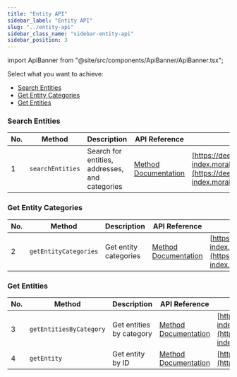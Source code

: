 ```yaml
---
title: "Entity API"
sidebar_label: "Entity API"
slug: "../entity-api"
sidebar_class_name: "sidebar-entity-api"
sidebar_position: 3
---
```


import ApiBanner from "@site/src/components/ApiBanner/ApiBanner.tsx";

Select what you want to achieve:

<ul>
<li><a href="#search-entities">Search Entities</a></li>
<li><a href="#get-entity-categories">Get Entity Categories</a></li>
<li><a href="#get-entities">Get Entities</a></li>
</ul>

### Search Entities

| No. | Method           | Description                                    | API Reference                                                                   | URL                                                                                                              |
| --- | ---------------- | ---------------------------------------------- | ------------------------------------------------------------------------------- | ---------------------------------------------------------------------------------------------------------------- |
| 1   | `searchEntities` | Search for entities, addresses, and categories | [Method Documentation](/web3-data-api/evm/reference/entity-api/search-entities) | [https://deep-index.moralis.io/api/v2.2/entities/search](https://deep-index.moralis.io/api/v2.2/entities/search) |

### Get Entity Categories

| No. | Method                | Description           | API Reference                                                                         | URL                                                                                                                      |
| --- | --------------------- | --------------------- | ------------------------------------------------------------------------------------- | ------------------------------------------------------------------------------------------------------------------------ |
| 2   | `getEntityCategories` | Get entity categories | [Method Documentation](/web3-data-api/evm/reference/entity-api/get-entity-categories) | [https://deep-index.moralis.io/api/v2.2/entities/categories](https://deep-index.moralis.io/api/v2.2/entities/categories) |

### Get Entities

| No. | Method                  | Description              | API Reference                                                                            | URL                                                                                                                                              |
| --- | ----------------------- | ------------------------ | ---------------------------------------------------------------------------------------- | ------------------------------------------------------------------------------------------------------------------------------------------------ |
| 3   | `getEntitiesByCategory` | Get entities by category | [Method Documentation](/web3-data-api/evm/reference/entity-api/get-entities-by-category) | [https://deep-index.moralis.io/api/v2.2/entities/categories/:categoryId](https://deep-index.moralis.io/api/v2.2/entities/categories/:categoryId) |
| 4   | `getEntity`             | Get entity by ID         | [Method Documentation](/web3-data-api/evm/reference/entity-api/get-entity-by-id)         | [https://deep-index.moralis.io/api/v2.2/entities/:entityId](https://deep-index.moralis.io/api/v2.2/entities/:entityId)                           |
